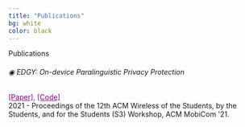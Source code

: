 ```yaml
---
title: "Publications"
bg: white
color: black
---
```

<link rel="stylesheet" href="https://maxcdn.bootstrapcdn.com/bootstrap/4.0.0-alpha.2/css/bootstrap.min.css" integrity="sha384-y3tfxAZXuh4HwSYylfB+J125MxIs6mR5FOHamPBG064zB+AFeWH94NdvaCBm8qnd" crossorigin="anonymous">

<div class="card">
  <div class="card-header"> Publications </div>
  <div class="card-body">
    <h6 class="card-title"> &#9673; EDGY: On-device Paralinguistic Privacy Protection </h6>
    <a href="https://dl.acm.org/doi/abs/10.1145/3477087.3478382" class="card-link" style="color:Purple;">[Paper],</a>
    <a href="https://github.com/RanyaJumah/EDGY" class="card-link" style="color:Purple;">[Code]</a>  
    <br>
    2021 - Proceedings of the 12th ACM Wireless of the Students, by the Students, and for the Students (S3) Workshop, ACM MobiCom '21.
  </div>
  
  
</div>


